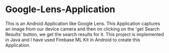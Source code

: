 # Google-Lens-Application
This is an Android Application like Google Lens. This Application captures an image from our device camera and then on clicking on the 'get Search Results' button, we get the search results for it. This project is implemented in Java and I have used Firebase ML Kit in Android to create this Application.
